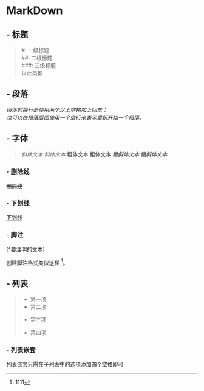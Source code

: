# MarkDown
## - 标题
>#: 一级标题  
>##: 二级标题  
>###: 三级标题  
以此类推
## - 段落

*段落的换行是使用两个以上空格加上回车；  
也可以在段落后面使用一个空行来表示重新开始一个段落。*
## - 字体

>*斜体文本*
_斜体文本_
**粗体文本**
__粗体文本__
***粗斜体文本***
___粗斜体文本___
###     - 删除线
~~删除线~~
### - 下划线
<u> 下划线 </u>
### - 脚注

[^要注明的文本]

创建脚注格式类似这样 [^RUNOOB]。

[^RUNOOB]: 1111

## - 列表
>* 第一项  
>* 第二项
>- 第三项
>+ 第四项
### - 列表嵌套
列表嵌套只需在子列表中的选项添加四个空格即可